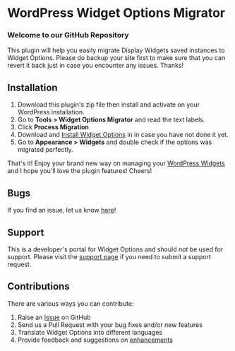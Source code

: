 # WordPress Widget Options Migrator #

### Welcome to our GitHub Repository

This plugin will help you easily migrate Display Widgets saved instances to Widget Options. Please do backup your site first to make sure that you can revert it back just in case you encounter any issues. Thanks!

## Installation ##
1. Download this plugin's zip file then install and activate on your WordPress installation.
2. Go to **Tools > Widget Options Migrator** and read the text labels.
3. Click **Process Migration**
4. Download and [Install Widget Options](https://wordpress.org/plugins/widget-options/advanced/) in in case you have not done it yet.
5. Go to **Appearance > Widgets** and double check if the options was migrated perfectly.

That's it! Enjoy your brand new way on managing your [WordPress Widgets](https://widget-options.com) and I hope you'll love the plugin features! Cheers!

## Bugs ##
If you find an issue, let us know [here](https://github.com/phpbits/widget-options/issues)!

## Support ##
This is a developer's portal for Widget Options and should _not_ be used for support. Please visit the [support page](https://phpbits.net/support) if you need to submit a support request.

## Contributions ##
There are various ways you can contribute:

1. Raise an [Issue](https://github.com/phpbits/widget-options-migrator/issues) on GitHub
2. Send us a Pull Request with your bug fixes and/or new features
3. Translate Widget Options into different languages
4. Provide feedback and suggestions on [enhancements](https://github.com/phpbitswidget-options-migrator/issues)
